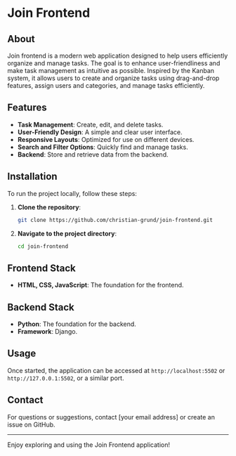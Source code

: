 # Join Frontend

## About

Join frontend is a modern web application designed to help users efficiently organize and manage tasks. The goal is to enhance user-friendliness and make task management as intuitive as possible. Inspired by the Kanban system, it allows users to create and organize tasks using drag-and-drop features, assign users and categories, and manage tasks efficiently.

## Features

-   **Task Management**: Create, edit, and delete tasks.
-   **User-Friendly Design**: A simple and clear user interface.
-   **Responsive Layouts**: Optimized for use on different devices.
-   **Search and Filter Options**: Quickly find and manage tasks.
-   **Backend**: Store and retrieve data from the backend.

## Installation

To run the project locally, follow these steps:

1. **Clone the repository**:
    ```bash
    git clone https://github.com/christian-grund/join-frontend.git
    ```
2. **Navigate to the project directory**:
    ```bash
    cd join-frontend
    ```

## Frontend Stack

-   **HTML, CSS, JavaScript**: The foundation for the frontend.

## Backend Stack

-   **Python**: The foundation for the backend.
-   **Framework**: Django.

## Usage

Once started, the application can be accessed at `http://localhost:5502` or `http://127.0.0.1:5502`, or a similar port.

## Contact

For questions or suggestions, contact [your email address] or create an issue on GitHub.

---

Enjoy exploring and using the Join Frontend application!
